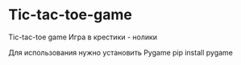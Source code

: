# Tic-tac-toe-game
Tic-tac-toe game
Игра в крестики - нолики 

Для использования нужно установить Pygame
pip install pygame
